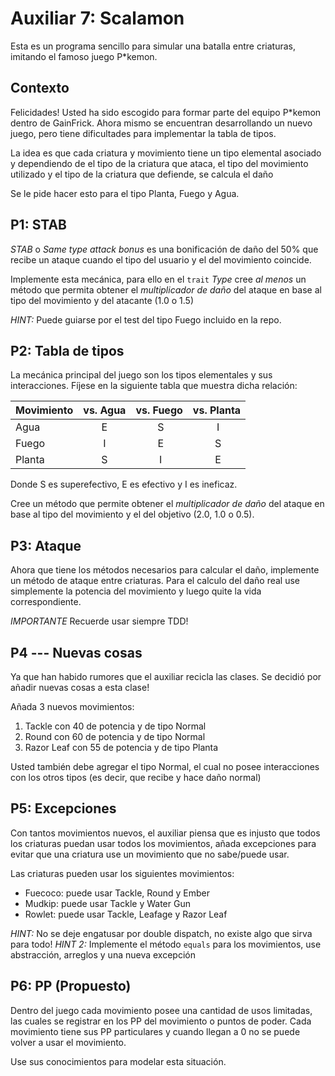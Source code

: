 # Auxiliar 7: Scalamon

Esta es un programa sencillo para simular una batalla entre criaturas, imitando el famoso juego P*kemon.

## Contexto
Felicidades! Usted ha sido escogido para formar parte del equipo P*kemon dentro de GainFrick. Ahora mismo se 
encuentran desarrollando un nuevo juego, pero tiene dificultades para implementar la tabla de tipos.

La idea es que cada criatura y movimiento tiene un tipo elemental asociado y dependiendo de el tipo de
la criatura que ataca, el tipo del movimiento utilizado y el tipo de la criatura que defiende, se calcula el daño

Se le pide hacer esto para el tipo Planta, Fuego y Agua.

## P1: STAB

_STAB_ o _Same type attack bonus_ es una bonificación de daño del 50% que recibe un ataque cuando el tipo del
usuario y el del movimiento coincide.

Implemente esta mecánica, para ello en el `trait` _Type_ cree *al menos* un método que permita obtener el *multiplicador de daño*
del ataque en base al tipo del movimiento y del atacante (1.0 o 1.5)

_HINT:_ Puede guiarse por el test del tipo Fuego incluido en la repo.

## P2: Tabla de tipos

La mecánica principal del juego son los tipos elementales y sus interacciones. Fíjese en la siguiente tabla
que muestra dicha relación:

| Movimiento | vs. Agua | vs. Fuego | vs. Planta |
| - | :-: | :-: | :-: |
| Agua | E | S | I |
| Fuego | I  | E | S |
| Planta | S | I | E |

Donde S es superefectivo, E es efectivo y I es ineficaz.

Cree un método que permite obtener el *multiplicador de daño* del ataque en base al tipo del movimiento y el del objetivo (2.0, 1.0 o 0.5).

## P3: Ataque

Ahora que tiene los métodos necesarios para calcular el daño, implemente un método de ataque entre criaturas. Para el calculo del daño
real use simplemente la potencia del movimiento y luego quite la vida correspondiente.

*IMPORTANTE* Recuerde usar siempre TDD!

## P4 --- Nuevas cosas
Ya que han habido rumores que el auxiliar recicla las clases. Se decidió por añadir nuevas cosas a esta clase!

Añada 3 nuevos movimientos:

1. Tackle con 40 de potencia y de tipo Normal
2. Round con 60 de potencia y de tipo Normal
3. Razor Leaf con 55 de potencia y de tipo Planta

Usted también debe agregar el tipo Normal, el cual no posee interacciones con los otros tipos (es decir, que recibe y hace daño normal)

## P5: Excepciones
Con tantos movimientos nuevos, el auxiliar piensa que es injusto que todos los criaturas puedan usar todos los movimientos,
añada excepciones para evitar que una criatura use un movimiento que no sabe/puede usar.

Las criaturas pueden usar los siguientes movimientos:
- Fuecoco: puede usar Tackle, Round y Ember
- Mudkip: puede usar Tackle y Water Gun
- Rowlet: puede usar Tackle, Leafage y Razor Leaf

_HINT:_ No se deje engatusar por double dispatch, no existe algo que sirva para todo!
_HINT 2:_ Implemente el método `equals` para los movimientos, use abstracción, arreglos y una nueva excepción

## P6: PP (Propuesto)
Dentro del juego cada movimiento posee una cantidad de usos limitadas, las cuales
se registrar en los PP del movimiento o puntos de poder. Cada movimiento tiene
sus PP particulares y cuando llegan a 0 no se puede volver a usar el movimiento.

Use sus conocimientos para modelar esta situación.


